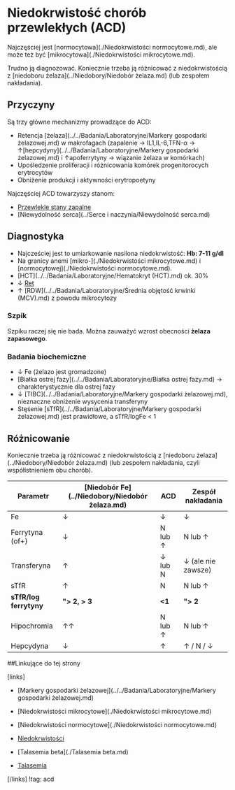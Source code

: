 # Niedokrwistość chorób przewlekłych (ACD)

Najczęściej jest [normocytowa](./Niedokrwistości normocytowe.md), ale może też być [mikrocytowa](./Niedokrwistości mikrocytowe.md).

Trudno ją diagnozować. Koniecznie trzeba ją różnicować z niedokrwistością z [niedoboru żelaza](../Niedobory/Niedobór żelaza.md) (lub zespołem nakładania).



## Przyczyny

Są trzy główne mechanizmy prowadzące do ACD:

- Retencja [żelaza](../../Badania/Laboratoryjne/Markery gospodarki żelazowej.md) w makrofagach (zapalenie → IL1,IL-6,TFN-α → ↑[hepcydyny](../../Badania/Laboratoryjne/Markery gospodarki żelazowej.md) i ↑apoferrytyny → wiązanie żelaza w komórkach)
- Upośledzenie proliferacji i różnicowania komórek progenitorocych erytrocytów
- Obniżenie produkcji i aktywności erytropoetyny





Najczęściej ACD towarzyszy stanom:

- [Przewlekle stany zapalne](../Zapalenie.md)
- [Niewydolność serca](../Serce i naczynia/Niewydolność serca.md)




## Diagnostyka

- Najcześciej jest to umiarkowanie nasilona niedokrwistość: **Hb: 7-11 g/dl**
- Na granicy anemi [mikro-](./Niedokrwistości mikrocytowe.md) i [normocytowej](./Niedokrwistości normocytowe.md).
- [HCT](../../Badania/Laboratoryjne/Hematokryt (HCT).md) ok. 30%
- ↓ [Ret](../../Badania/Laboratoryjne/Retikulocyty.md)
- ↑ [RDW](../../Badania/Laboratoryjne/Średnia objętość krwinki (MCV).md) z powodu mikrocytozy





### Szpik

Szpiku raczej się nie bada. Można zauważyć wzrost obecności **żelaza zapasowego**.



### Badania biochemiczne

- ↓ Fe (żelazo jest gromadzone)
- [Białka ostrej fazy](../../Badania/Laboratoryjne/Białka ostrej fazy.md) → charakterystycznie dla ostrej fazy
- ↓ [TIBC](../../Badania/Laboratoryjne/Markery gospodarki żelazowej.md), nieznaczne obniżenie wysycenia transferyny
- Stęśenie [sTfR](../../Badania/Laboratoryjne/Markery gospodarki żelazowej.md) jest prawidłowe, a sTfR/logFe < 1




## Różnicowanie

Koniecznie trzeba ją różnicować z niedokrwistością z [niedoboru żelaza](../Niedobory/Niedobór żelaza.md) (lub zespołem nakładania, czyli współistnieniem obu chorób).

| Parametr               | [Niedobór Fe](../Niedobory/Niedobór żelaza.md) | ACD     | Zespół nakładania  |
| ---------------------- | ---------------------------------------- | ------- | ------------------ |
| Fe                     | ↓                                        | ↓       | ↓                  |
| Ferrytyna (of+)        | ↓                                        | N lub ↑ | N lub ↑            |
| Transferyna            | ↑                                        | ↓ lub N | ↓ (ale nie zawsze) |
| sTfR                   | ↑                                        | N       | N lub ↑            |
| **sTfR/log ferrytyny** | **"> 2, > 3**                            | **<1**  | **"> 2**           |
| Hipochromia            | ↑↑                                       | N lub ↑ | N lub ↑            |
| Hepcydyna              | ↓                                        | ↑       | ↑ / N / ↓          |



##Linkujące do tej strony

[links]

- [Markery gospodarki żelazowej](../../Badania/Laboratoryjne/Markery gospodarki żelazowej.md)

- [Niedokrwistości mikrocytowe](./Niedokrwistości mikrocytowe.md)

- [Niedokrwistości normocytowe](./Niedokrwistości normocytowe.md)

- [Niedokrwistości](./Niedokrwistości.md)

- [Talasemia beta](./Talasemia beta.md)

- [Talasemia](./Talasemia.md)


[/links]
!tag: acd

